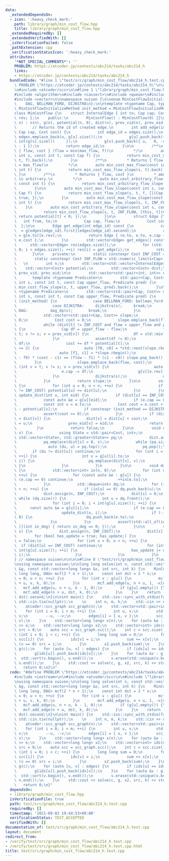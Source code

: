 ```yaml
---
data:
  _extendedDependsOn:
  - icon: ':heavy_check_mark:'
    path: library/graph/min_cost_flow.hpp
    title: library/graph/min_cost_flow.hpp
  _extendedRequiredBy: []
  _extendedVerifiedWith: []
  _isVerificationFailed: false
  _pathExtension: cpp
  _verificationStatusIcon: ':heavy_check_mark:'
  attributes:
    '*NOT_SPECIAL_COMMENTS*': ''
    PROBLEM: https://atcoder.jp/contests/abc214/tasks/abc214_h
    links:
    - https://atcoder.jp/contests/abc214/tasks/abc214_h
  bundledCode: "#line 1 \"test/src/graph/min_cost_flow/abc214_h.test.cpp\"\n#define\
    \ PROBLEM \"https://atcoder.jp/contests/abc214/tasks/abc214_h\"\n\n#include <iostream>\n\
    \n#include <atcoder/scc>\n\n#line 1 \"library/graph/min_cost_flow.hpp\"\n\n\n\n\
    #include <algorithm>\n#include <cassert>\n#include <queue>\n#include <limits>\n\
    #include <vector>\n\nnamespace suisen {\n\nenum MinCostFlowInitializeMethod {\n\
    \    DAG, BELLMAN_FORD, DIJKSTRA\n};\n\ntemplate <typename Cap, typename Cost,\
    \ MinCostFlowInitializeMethod init_method = MinCostFlowInitializeMethod::BELLMAN_FORD>\n\
    class MinCostFlow {\n    struct InternalEdge { int to; Cap cap; Cost cost; int\
    \ rev; };\n    public:\n        MinCostFlow() : MinCostFlow(0) {}\n        MinCostFlow(int\
    \ n) : n(n), g(n), potential(n, 0), dist(n), prev_vid(n), prev_eid(n) {}\n\n \
    \       // Returns the id of created edge.\n        int add_edge(int u, int v,\
    \ Cap cap, Cost cost) {\n            int edge_id = edges.size();\n           \
    \ edges.emplace_back(u, g[u].size());\n            g[u].push_back({ v, cap,  cost,\
    \ int(g[v].size())     });\n            g[v].push_back({ u,   0, -cost, int(g[u].size())\
    \ - 1 });\n            return edge_id;\n        }\n\n        /**\n         * Returns\
    \ { flow, cost } (flow = min(max_flow, f))\n         */\n        auto min_cost_max_flow(const\
    \ int s, const int t, const Cap f) {\n            return min_cost_max_flow_slope(s,\
    \ t, f).back();\n        }\n        /**\n         * Returns { flow, cost } (flow\
    \ = max_flow)\n         */\n        auto min_cost_max_flow(const int s, const\
    \ int t) {\n            return min_cost_max_flow_slope(s, t).back();\n       \
    \ }\n        /**\n         * Returns { flow, cost }\n         * amount of flow\
    \ is arbitrary.\n         */\n        auto min_cost_arbitrary_flow(const int s,\
    \ const int t) {\n            return min_cost_arbitrary_flow_slope(s, t).back();\n\
    \        }\n\n        auto min_cost_max_flow_slope(const int s, const int t, const\
    \ Cap f) {\n            return min_cost_flow_slope(s, t, f, [](Cap, Cost){ return\
    \ true; });\n        }\n        auto min_cost_max_flow_slope(const int s, const\
    \ int t) {\n            return min_cost_max_flow_slope(s, t, INF_FLOW);\n    \
    \    }\n        auto min_cost_arbitrary_flow_slope(const int s, const int t) {\n\
    \            return min_cost_flow_slope(s, t, INF_FLOW, [this, t](Cap, Cost){\
    \ return potential[t] < 0; });\n        }\n\n        struct Edge {\n         \
    \   int from, to;\n            Cap cap, flow;\n            Cost cost;\n      \
    \  };\n\n        Edge get_edge(int edge_id) const {\n            const auto &e\
    \  = g[edges[edge_id].first][edges[edge_id].second];\n            const auto &re\
    \ = g[e.to][e.rev];\n            return Edge { re.to, e.to, e.cap + re.cap, re.cap,\
    \ e.cost };\n        }\n        std::vector<Edge> get_edges() const {\n      \
    \      std::vector<Edge> res(edges.size());\n            for (std::size_t i =\
    \ 0; i < edges.size(); ++i) res[i] = get_edge(i);\n            return res;\n \
    \       }\n\n    private:\n        static constexpr Cost INF_COST = std::numeric_limits<Cost>::max();\n\
    \        static constexpr Cost INF_FLOW = std::numeric_limits<Cap>::max();\n \
    \   \n        int n;\n        std::vector<std::vector<InternalEdge>> g;\n    \
    \    std::vector<Cost> potential;\n        std::vector<Cost> dist;\n        std::vector<int>\
    \ prev_vid, prev_eid;\n\n        std::vector<std::pair<int, int>> edges;\n\n \
    \       template <typename Predicate>\n        std::pair<Cap, Cost> min_cost_flow(const\
    \ int s, const int t, const Cap upper_flow, Predicate pred) {\n            return\
    \ min_cost_flow_slope(s, t, upper_flow, pred).back();\n        }\n\n        template\
    \ <typename Predicate>\n        std::vector<std::pair<Cap, Cost>> min_cost_flow_slope(const\
    \ int s, const int t, const Cap upper_flow, Predicate pred) {\n            switch\
    \ (init_method) {\n                case BELLMAN_FORD: bellman_ford(s); break;\n\
    \                case DIJKSTRA:     dijkstra(s);     break;\n                case\
    \ DAG:          dag_dp(s);       break;\n            }\n            update_potential();\n\
    \            std::vector<std::pair<Cap, Cost>> slope;\n            Cap flow =\
    \ 0;\n            Cost cost = 0;\n            slope.emplace_back(flow, cost);\n\
    \            while (dist[t] != INF_COST and flow < upper_flow and pred(flow, cost))\
    \ {\n                Cap df = upper_flow - flow;\n                for (int v =\
    \ t; v != s; v = prev_vid[v]) {\n                    df = std::min(df, g[prev_vid[v]][prev_eid[v]].cap);\n\
    \                }\n                assert(df != 0);\n                flow +=\
    \ df;\n                cost += df * potential[t];\n                if (slope.size()\
    \ >= 2) {\n                    auto [f0, c0] = *std::next(slope.rbegin());\n \
    \                   auto [f1, c1] = *slope.rbegin();\n                    if ((f1\
    \ - f0) * (cost - c1) == (flow - f1) * (c1 - c0)) slope.pop_back();\n        \
    \        }\n                slope.emplace_back(flow, cost);\n                for\
    \ (int v = t; v != s; v = prev_vid[v]) {\n                    auto &e = g[prev_vid[v]][prev_eid[v]];\n\
    \                    e.cap -= df;\n                    g[v][e.rev].cap += df;\n\
    \                }\n                dijkstra(s);\n                update_potential();\n\
    \            }\n            return slope;\n        }\n\n        void update_potential()\
    \ {\n            for (int u = 0; u < n; ++u) {\n                if (potential[u]\
    \ != INF_COST) potential[u] += dist[u];\n            }\n        }\n\n        bool\
    \ update_dist(int u, int eid) {\n            if (dist[u] == INF_COST) return false;\n\
    \            const auto &e = g[u][eid];\n            if (e.cap == 0) return false;\n\
    \            const int v = e.to;\n            Cost cost = e.cost + potential[u]\
    \ - potential[v];\n            if constexpr (init_method == DIJKSTRA) {\n    \
    \            assert(cost >= 0);\n            }\n            if (dist[u] + cost\
    \ < dist[v]) {\n                dist[v] = dist[u] + cost;\n                prev_vid[v]\
    \ = u;\n                prev_eid[v] = eid;\n                return true;\n   \
    \         }\n            return false;\n        }\n\n        void dijkstra(int\
    \ s) {\n            using State = std::pair<Cost, int>;\n            std::priority_queue<State,\
    \ std::vector<State>, std::greater<State>> pq;\n            dist.assign(n, INF_COST);\n\
    \            pq.emplace(dist[s] = 0, s);\n            while (pq.size()) {\n  \
    \              auto [du, u] = pq.top();\n                pq.pop();\n         \
    \       if (du != dist[u]) continue;\n                for (int i = 0; i < int(g[u].size());\
    \ ++i) {\n                    int v = g[u][i].to;\n                    if (update_dist(u,\
    \ i)) {\n                        pq.emplace(dist[v], v);\n                   \
    \ }\n                }\n            }\n        }\n\n        void dag_dp(int s)\
    \ {\n            std::vector<int> in(n, 0);\n            for (int u = 0; u < n;\
    \ ++u) {\n                for (const auto &e : g[u]) {\n                    if\
    \ (e.cap == 0) continue;\n                    ++in[e.to];\n                }\n\
    \            }\n            std::deque<int> dq;\n            for (int u = 0; u\
    \ < n; ++u) {\n                if (in[u] == 0) dq.push_back(u);\n            }\n\
    \            dist.assign(n, INF_COST);\n            dist[s] = 0;\n           \
    \ while (dq.size()) {\n                int u = dq.front();\n                dq.pop_front();\n\
    \                for (int i = 0; i < int(g[u].size()); ++i) {\n              \
    \      const auto &e = g[u][i];\n                    if (e.cap == 0) continue;\n\
    \                    update_dist(u, i);\n                    if (--in[e.to] ==\
    \ 0) {\n                        dq.push_back(e.to);\n                    }\n \
    \               }\n            }\n            assert(std::all_of(in.begin(), in.end(),\
    \ [](int in_deg) { return in_deg == 0; }));\n        }\n\n        void bellman_ford(int\
    \ s) {\n            dist.assign(n, INF_COST);\n            dist[s] = 0;\n    \
    \        for (bool has_update = true; has_update;) {\n                has_update\
    \ = false;\n                for (int u = 0; u < n; ++u) {\n                  \
    \  if (dist[u] == INF_COST) continue;\n                    for (int i = 0; i <\
    \ int(g[u].size()); ++i) {\n                        has_update |= update_dist(u,\
    \ i);\n                    }\n                }\n            }\n        }\n};\n\
    } // namespace suisen\n\n\n\n#line 8 \"test/src/graph/min_cost_flow/abc214_h.test.cpp\"\
    \nusing namespace suisen;\n\nlong long solve(int n, const std::vector<std::vector<int>>\
    \ &g, const std::vector<long long> &x, int src, int k) {\n    MinCostFlow<int,\
    \ long long, DAG> mcf(2 * n + 1);\n    const int dst = 2 * n;\n    for (int u\
    \ = 0; u < n; ++u) {\n        for (int v : g[u]) {\n            mcf.add_edge(n\
    \ + u, v, k, 0);\n        }\n        mcf.add_edge(u, n + u, 1, -x[u]);\n     \
    \   mcf.add_edge(u, n + u, k - 1, 0);\n        if (g[u].empty()) {\n         \
    \   mcf.add_edge(n + u, dst, k, 0);\n        }\n    }\n    return -mcf.min_cost_max_flow(src,\
    \ dst).second;\n}\n\nint main() {\n    std::ios::sync_with_stdio(false);\n   \
    \ std::cin.tie(nullptr);\n    \n    int n, m, k;\n    std::cin >> n >> m >> k;\n\
    \    atcoder::scc_graph scc_graph(n);\n    std::vector<std::pair<int, int>> edges(m);\n\
    \    for (int i = 0; i < m; ++i) {\n        int u, v;\n        std::cin >> u >>\
    \ v;\n        --u, --v;\n        edges[i] = { u, v };\n        scc_graph.add_edge(u,\
    \ v);\n    }\n    std::vector<long long> x(n);\n    for (auto &e : x) std::cin\
    \ >> e;\n    std::vector<long long> x2;\n    std::vector<int> ids(n);\n    int\
    \ src = 0;\n    auto scc = scc_graph.scc();\n    int c = scc.size();\n    for\
    \ (int i = 0; i < c; ++i) {\n        long long sum = 0;\n        for (int v :\
    \ scc[i]) {\n            ids[v] = i;\n            sum += x[v];\n            if\
    \ (v == 0) src = i;\n        }\n        x2.push_back(sum);\n    }\n    std::vector<std::vector<int>>\
    \ g(c);\n    for (auto [u, v] : edges) {\n        if (ids[u] == ids[v]) continue;\n\
    \        g[ids[u]].push_back(ids[v]);\n    }\n    for (auto &v : g) {\n      \
    \  std::sort(v.begin(), v.end());\n        v.erase(std::unique(v.begin(), v.end()),\
    \ v.end());\n    }\n    std::cout << solve(c, g, x2, src, k) << std::endl;\n \
    \   return 0;\n}\n"
  code: "#define PROBLEM \"https://atcoder.jp/contests/abc214/tasks/abc214_h\"\n\n\
    #include <iostream>\n\n#include <atcoder/scc>\n\n#include \"library/graph/min_cost_flow.hpp\"\
    \nusing namespace suisen;\n\nlong long solve(int n, const std::vector<std::vector<int>>\
    \ &g, const std::vector<long long> &x, int src, int k) {\n    MinCostFlow<int,\
    \ long long, DAG> mcf(2 * n + 1);\n    const int dst = 2 * n;\n    for (int u\
    \ = 0; u < n; ++u) {\n        for (int v : g[u]) {\n            mcf.add_edge(n\
    \ + u, v, k, 0);\n        }\n        mcf.add_edge(u, n + u, 1, -x[u]);\n     \
    \   mcf.add_edge(u, n + u, k - 1, 0);\n        if (g[u].empty()) {\n         \
    \   mcf.add_edge(n + u, dst, k, 0);\n        }\n    }\n    return -mcf.min_cost_max_flow(src,\
    \ dst).second;\n}\n\nint main() {\n    std::ios::sync_with_stdio(false);\n   \
    \ std::cin.tie(nullptr);\n    \n    int n, m, k;\n    std::cin >> n >> m >> k;\n\
    \    atcoder::scc_graph scc_graph(n);\n    std::vector<std::pair<int, int>> edges(m);\n\
    \    for (int i = 0; i < m; ++i) {\n        int u, v;\n        std::cin >> u >>\
    \ v;\n        --u, --v;\n        edges[i] = { u, v };\n        scc_graph.add_edge(u,\
    \ v);\n    }\n    std::vector<long long> x(n);\n    for (auto &e : x) std::cin\
    \ >> e;\n    std::vector<long long> x2;\n    std::vector<int> ids(n);\n    int\
    \ src = 0;\n    auto scc = scc_graph.scc();\n    int c = scc.size();\n    for\
    \ (int i = 0; i < c; ++i) {\n        long long sum = 0;\n        for (int v :\
    \ scc[i]) {\n            ids[v] = i;\n            sum += x[v];\n            if\
    \ (v == 0) src = i;\n        }\n        x2.push_back(sum);\n    }\n    std::vector<std::vector<int>>\
    \ g(c);\n    for (auto [u, v] : edges) {\n        if (ids[u] == ids[v]) continue;\n\
    \        g[ids[u]].push_back(ids[v]);\n    }\n    for (auto &v : g) {\n      \
    \  std::sort(v.begin(), v.end());\n        v.erase(std::unique(v.begin(), v.end()),\
    \ v.end());\n    }\n    std::cout << solve(c, g, x2, src, k) << std::endl;\n \
    \   return 0;\n}"
  dependsOn:
  - library/graph/min_cost_flow.hpp
  isVerificationFile: true
  path: test/src/graph/min_cost_flow/abc214_h.test.cpp
  requiredBy: []
  timestamp: '2021-09-02 19:44:53+09:00'
  verificationStatus: TEST_ACCEPTED
  verifiedWith: []
documentation_of: test/src/graph/min_cost_flow/abc214_h.test.cpp
layout: document
redirect_from:
- /verify/test/src/graph/min_cost_flow/abc214_h.test.cpp
- /verify/test/src/graph/min_cost_flow/abc214_h.test.cpp.html
title: test/src/graph/min_cost_flow/abc214_h.test.cpp
---
```

